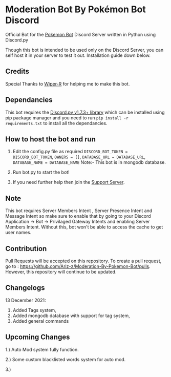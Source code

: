 # Moderation Bot By Pokémon Bot Discord

Official Bot for the [Pokemon Bot](https://pokemonbot.com) Discord Server written in Python using Discord.py

Though this bot is intended to be used only on the Discord Server, you can self host it in your server to test it out. Installation guide down below.

## Credits

Special Thanks to [Wiper-R](https://github.com/Wiper-R) for helping me to make this bot.

## Dependancies

This bot requires the [Discord.py v1.7.3+ library](https://discordpy.readthedocs.io/) which can be installed using pip package manager and you need to run `pip install -r requirements.txt` to install all the dependancies.

## How to host the bot and run

1. Edit the config.py file as required `DISCORD_BOT_TOKEN = DISCORD_BOT_TOKEN`, `OWNERS = []`, `DATABASE_URL = DATABASE_URL`, `DATABASE_NAME = DATABASE_NAME` Note:- This bot is in mongodb database.

2. Run bot.py to start the bot!

3. If you need further help then join the [Support Server](https://server.pokemonbot.com).

## Note

This bot requires Server Members Intent , Server Presence Intent and Message Intent so make sure to enable that by going to your Discord Application -> Bot -> Privilaged Gateway Intents and enabling Server Members Intent. Without this, bot won't be able to access the cache to get user names.

## Contribution

Pull Requests will be accepted on this repository. To create a pull request, go to : https://github.com/Ariz-z/Moderation-By-Pokemon-Bot/pulls. However, this repository will continue to be updated.

## Changelogs

13 December 2021:
  1. Added Tags system,
  2. Added mongodb database with support for tag system,
  3. Added general commands

## Upcoming Changes

1.) Auto Mod system fully function.

2.) Some custom blacklisted words system for auto mod.

3.) 

